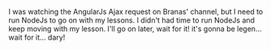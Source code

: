 I was watching the AngularJs Ajax request on Branas' channel, but I need to run NodeJs to go on with my lessons. I didn't had time to run NodeJs and keep moving with my lesson. I'll go on later, wait for it! it's gonna be legen... wait for it... dary!